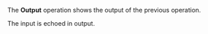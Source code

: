 The **Output** operation shows the output of the previous operation.

The input is echoed in output.
